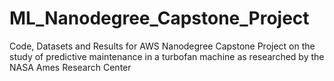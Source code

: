 # ML_Nanodegree_Capstone_Project
Code, Datasets and Results for AWS Nanodegree Capstone Project on the study of predictive maintenance in a turbofan machine as researched by the NASA Ames Research Center

